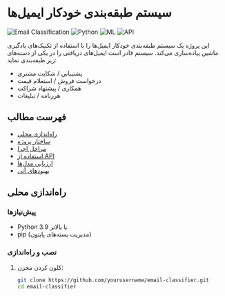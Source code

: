 # سیستم طبقه‌بندی خودکار ایمیل‌ها

![Email Classification](https://img.shields.io/badge/status-active-success.svg)
![Python](https://img.shields.io/badge/python-3.9%2B-blue)
![ML](https://img.shields.io/badge/machine%20learning-Naive%20Bayes%7CSVM-orange)
![API](https://img.shields.io/badge/API-FastAPI-brightgreen)

این پروژه یک سیستم طبقه‌بندی خودکار ایمیل‌ها را با استفاده از تکنیک‌های یادگیری ماشین پیاده‌سازی می‌کند. سیستم قادر است ایمیل‌های دریافتی را در یکی از دسته‌های زیر طبقه‌بندی نماید:

- پشتیبانی / شکایت مشتری
- درخواست فروش / استعلام قیمت
- همکاری / پیشنهاد شراکت
- هرزنامه / تبلیغات

## فهرست مطالب

- [راه‌اندازی محلی](#راه‌اندازی-محلی)
- [ساختار پروژه](#ساختار-پروژه)
- [مراحل اجرا](#مراحل-اجرا)
- [استفاده از API](#استفاده-از-api)
- [ارزیابی مدل‌ها](#ارزیابی-مدل‌ها)
- [بهبودهای آتی](#بهبودهای-آتی)

## راه‌اندازی محلی

### پیش‌نیازها

- Python 3.9 یا بالاتر
- pip (مدیریت بسته‌های پایتون)

### نصب و راه‌اندازی

1. کلون کردن مخزن:
   ```bash
   git clone https://github.com/yourusername/email-classifier.git
   cd email-classifier
